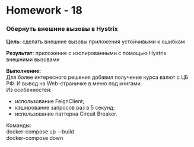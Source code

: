 # Homework - 18

### Обернуть внешние вызовы в Hystrix

**Цель**: сделать внешние вызовы приложения устойчивыми к ошибкам

**Результат**: приложение с изолированными с помощью Hystrix внешними вызовами

**Выполнение:**  
Для более интересного решения добавил получение курса валют с ЦБ РФ. И вывод на Web-страничке в меню под книгами.  
Из особенностей:
- использование FeignClient;
- кэширование запросов раз в 5 секунд;
- использование паттерна Circuit Breaker.


Команды:  
docker-compose up --build  
docker-compose down

